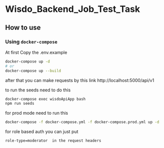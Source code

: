 # Wisdo_Backend_Job_Test_Task

## How to use

### Using `docker-compose`

At first Copy the .env.example
```bash
docker-compose up -d
# or
docker-compose up --build
```
after that you can make requests by this link 
http://localhost:5000/api/v1


to run the seeds need to do this 
```bash
docker-compose exec wisdoApiApp bash
npm run seeds
```

for prod mode need to run this
```bash
docker-compose -f docker-compose.yml -f docker-compose.prod.yml up -d

```

for role based auth you can just put 
```$xslt
role-type=moderator  in the request headers
```
